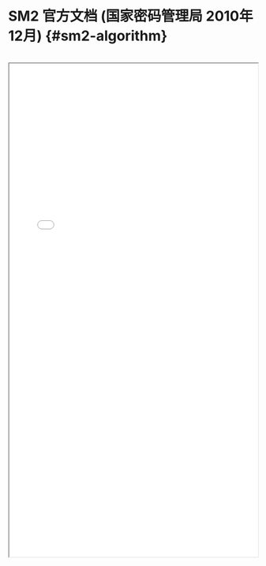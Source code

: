 # SM2 官方文档 (国家密码管理局 2010年12月) {#sm2-algorithm}
<br>
<iframe src="/gmdocs/pdf/SM2-Algorithm.pdf#view=fit" width="100%" height="1000"> </iframe>

